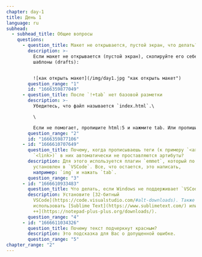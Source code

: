 ```yaml
---
chapter: day-1
title: День 1
language: ru
subhead:
  - subhead_title: Общие вопросы
    questions:
      - question_title: Макет не открывается, пустой экран, что делать?
        description: >-
          Если макет не открывается (пустой экран), скопируйте его себе в
          шаблоны (drafts):


          ![как открыть макет](/img/day1.jpg "как открыть макет")
        question_range: "1"
        id: "1666359877049"
      - question_title: П﻿осле `!+tab` нет базовой разметки
        description: >-
          Убедитесь, что файл называется `index.html`.\

          \

          Если не помогает, пропишите html:5 и нажмите tab. Или пропишите просто html и из выпадающего списка выберите html:5 (в редакторе кода в файле `index.html`).
        question_range: "2"
        id: "1666359877106"
      - id: "1666610707649"
        question_title: П﻿очему, когда прописываешь теги (к примеру `<a>`, `<img>` или
          `<link>)` в них автоматически не проставляются артибуты?
        description: Для этого используется плагин `emmet`, который по умолчанию уже
          установлен в `VSCode`. Все, что остается, это написать,
          например: `img` и нажать `tab`.
        question_range: "3"
      - id: "1666610933483"
        question_title: Ч﻿то делать, если Windows не поддерживает `VSCode`?
        description: Установите [32-битный
          VSCode](https://code.visualstudio.com/#alt-downloads). Также можно
          использовать [Sublime Text](https://www.sublimetext.com/) или [Nodepad
          ++](https://notepad-plus-plus.org/downloads/).
        question_range: "4"
      - id: "1666611034326"
        question_title: П﻿очему текст подчеркнут красным?
        description: Это подсказка для Вас о допущенной ошибке.
        question_range: "5"
chapter_range: "2"
---
```

